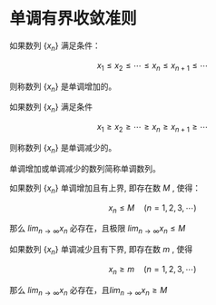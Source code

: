 # 单调有界收敛准则

如果数列  $\left\{x_{n}\right\}$  满足条件：

$$x_{1} \leqslant x_{2} \leqslant \cdots \leqslant x_{n} \leqslant x_{n+1} \leqslant \cdots$$

则称数列  $\left\{x_{n}\right\}$  是单调增加的。

如果数列  $\left\{x_{n}\right\}$  满足条件

$$x_{1} \geqslant x_{2} \geqslant \cdots \geqslant x_{n} \geqslant x_{n+1} \geqslant \cdots$$

则称数列  $\left\{x_{n}\right\}$  是单调减少的。

单调增加或单调减少的数列简称单调数列。

如果数列  $\left\{x_{n}\right\}$  单调增加且有上界, 即存在数 $M$ , 使得：

$$x_{n} \leqslant M \quad(n=1,2,3, \cdots)$$

那么  $lim _{n \rightarrow \infty} x_{n}$  必存在，且极限  $lim _{n \rightarrow \infty} x_{n} \leqslant M$

如果数列  $\left\{x_{n}\right\}$  单调减少且有下界, 即存在数 $m$ , 使得

$$x_{n} \geqslant m \quad(n=1,2,3, \cdots)$$

那么  $lim _{n \rightarrow \infty} x_{n}$  必存在，且$lim _{n \rightarrow \infty} x_{n} \geqslant  M$
